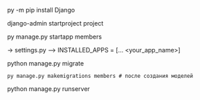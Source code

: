 py -m pip install Django

django-admin startproject project

py manage.py startapp members

-> settings.py --> INSTALLED_APPS = [... <your_app_name>] 

python manage.py migrate

    py manage.py makemigrations members # после создания моделей

python manage.py runserver

